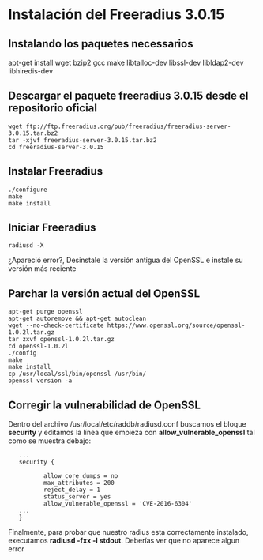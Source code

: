# Instalación del Freeradius 3.0.15

## Instalando los paquetes necessarios
apt-get install wget bzip2 gcc make libtalloc-dev libssl-dev libldap2-dev libhiredis-dev

## Descargar el paquete freeradius 3.0.15 desde el repositorio oficial

 ```
wget ftp://ftp.freeradius.org/pub/freeradius/freeradius-server-3.0.15.tar.bz2
tar -xjvf freeradius-server-3.0.15.tar.bz2
cd freeradius-server-3.0.15
 ```
## Instalar Freeradius
 ```
./configure
make
make install
 ```
## Iniciar Freeradius

 ```
radiusd -X
 ```
¿Apareció error?,  Desinstale la versión antigua del OpenSSL e instale su versión más reciente

## Parchar la versión actual del OpenSSL

 ```
apt-get purge openssl
apt-get autoremove && apt-get autoclean
wget --no-check-certificate https://www.openssl.org/source/openssl-1.0.2l.tar.gz
tar zxvf openssl-1.0.2l.tar.gz
cd openssl-1.0.2l
./config
make
make install
cp /usr/local/ssl/bin/openssl /usr/bin/
openssl version -a
 ```

## Corregir la vulnerabilidad de OpenSSL

Dentro del archivo /usr/local/etc/raddb/radiusd.conf buscamos el bloque **security** y editamos la línea que empieza con **allow_vulnerable_openssl** tal como se muestra debajo:

 ```
    ...
    security {

           allow_core_dumps = no
           max_attributes = 200
           reject_delay = 1
           status_server = yes
           allow_vulnerable_openssl = 'CVE-2016-6304'
    ...
    }
 ```
Finalmente, para probar que nuestro radius esta correctamente instalado, executamos **radiusd -fxx -l stdout**. Deberías ver que no aparece algun error

<!--
## Versión Antigua (¡No usar esto!)

## Instalar éste programa
 ```
apt-get install software-properties-common python-software-properties
 ```
## Verificar que algun programa antiguo de freeradius esté instalado
 ```
apt-get purge libfreeradius2 freeradius-common; rm -rf /etc/freeradius
 ```
## Instalar el repositorio que contiene el freeradius 3.x
 ```
add-apt-repository ppa:freeradius/stable-3.0
 ```
## Click en Enter cuando te lo solicita
## Actualizar repositorio e instalar el freeradius 3.x
 ```
apt-get update
apt-get install freeradius
 ```
## Verificar la versión instalada del Freeradius
 ```
freeradius -v
   Freeradiusd: FreeRADIUS Version 3.0.12, for host x86_64-pc-linux-gnu, built on Dec  3 2016 at 15:55:32
 ```
-->
